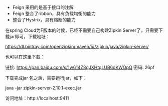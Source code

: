 - Feign 采用的是基于接口的注解
- Feign 整合了ribbon，具有负载均衡的能力
- 整合了Hystrix，具有熔断的能力


在spring Cloud为F版本的时候，已经不需要自己构建Zipkin Server了，只需要下载jar即可，下载地址：

https://dl.bintray.com/openzipkin/maven/io/zipkin/java/zipkin-server/

也可以在这里下载：

链接: https://pan.baidu.com/s/1w614Z8gJXHtqLUB6dKWOpQ 密码: 26pf

下载完成jar 包之后，需要运行jar，如下：

java -jar zipkin-server-2.10.1-exec.jar

访问地址：http://localhost:9411

